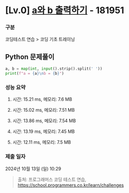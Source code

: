 # [Lv.0] [a와 b 출력하기](https://school.programmers.co.kr/learn/courses/30/lessons/181951?language=python3) - 181951 

### 구분

코딩테스트 연습 > 코딩 기초 트레이닝

## Python 문제풀이

```py
a, b = map(int, input().strip().split(' '))
print(f"a = {a}\nb = {b}")
```

### 성능 요약

1. 시간: 15.21 ms, 메모리: 7.6 MB

2. 시간: 15.02 ms, 메모리: 7.51 MB
3. 시간: 13.86 ms, 메모리: 7.54 MB
4. 시간: 13.19 ms, 메모리: 7.45 MB
5. 시간: 12.11 ms, 메모리: 7.5 MB

### 제출 일자

2024년 10월 13일 (일) 10:29

> 출처: 프로그래머스 코딩 테스트 연습, https://school.programmers.co.kr/learn/challenges